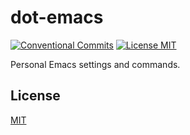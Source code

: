 # dot-emacs

[![Conventional Commits][conventional-commits-image]](https://conventionalcommits.org)
[![License MIT][license-image]](LICENSE)

Personal Emacs settings and commands.

## License

[MIT](LICENSE)

[conventional-commits-image]: https://img.shields.io/badge/Conventional%20Commits-1.0.0-yellow.svg "Conventional Commits"
[license-image]: https://img.shields.io/badge/license-MIT-blue.svg "The MIT License"
